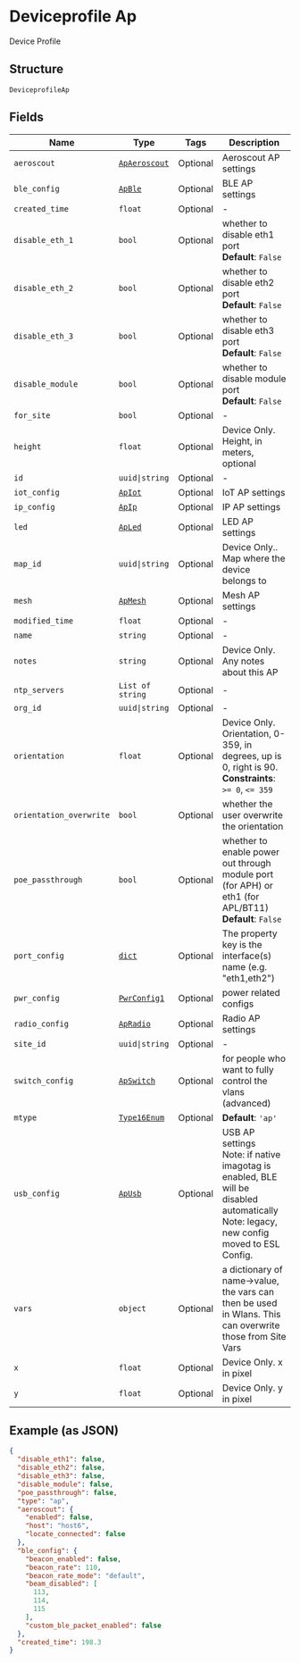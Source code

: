 
# Deviceprofile Ap

Device Profile

## Structure

`DeviceprofileAp`

## Fields

| Name | Type | Tags | Description |
|  --- | --- | --- | --- |
| `aeroscout` | [`ApAeroscout`](../../doc/models/ap-aeroscout.md) | Optional | Aeroscout AP settings |
| `ble_config` | [`ApBle`](../../doc/models/ap-ble.md) | Optional | BLE AP settings |
| `created_time` | `float` | Optional | - |
| `disable_eth_1` | `bool` | Optional | whether to disable eth1 port<br>**Default**: `False` |
| `disable_eth_2` | `bool` | Optional | whether to disable eth2 port<br>**Default**: `False` |
| `disable_eth_3` | `bool` | Optional | whether to disable eth3 port<br>**Default**: `False` |
| `disable_module` | `bool` | Optional | whether to disable module port<br>**Default**: `False` |
| `for_site` | `bool` | Optional | - |
| `height` | `float` | Optional | Device Only. Height, in meters, optional |
| `id` | `uuid\|string` | Optional | - |
| `iot_config` | [`ApIot`](../../doc/models/ap-iot.md) | Optional | IoT AP settings |
| `ip_config` | [`ApIp`](../../doc/models/ap-ip.md) | Optional | IP AP settings |
| `led` | [`ApLed`](../../doc/models/ap-led.md) | Optional | LED AP settings |
| `map_id` | `uuid\|string` | Optional | Device Only.. Map where the device belongs to |
| `mesh` | [`ApMesh`](../../doc/models/ap-mesh.md) | Optional | Mesh AP settings |
| `modified_time` | `float` | Optional | - |
| `name` | `string` | Optional | - |
| `notes` | `string` | Optional | Device Only. Any notes about this AP |
| `ntp_servers` | `List of string` | Optional | - |
| `org_id` | `uuid\|string` | Optional | - |
| `orientation` | `float` | Optional | Device Only. Orientation, 0-359, in degrees, up is 0, right is 90.<br>**Constraints**: `>= 0`, `<= 359` |
| `orientation_overwrite` | `bool` | Optional | whether the user overwrite the orientation |
| `poe_passthrough` | `bool` | Optional | whether to enable power out through module port (for APH) or eth1 (for APL/BT11)<br>**Default**: `False` |
| `port_config` | [`dict`](../../doc/models/ap-port-config.md) | Optional | The property key is the interface(s) name (e.g. "eth1,eth2") |
| `pwr_config` | [`PwrConfig1`](../../doc/models/pwr-config-1.md) | Optional | power related configs |
| `radio_config` | [`ApRadio`](../../doc/models/ap-radio.md) | Optional | Radio AP settings |
| `site_id` | `uuid\|string` | Optional | - |
| `switch_config` | [`ApSwitch`](../../doc/models/ap-switch.md) | Optional | for people who want to fully control the vlans (advanced) |
| `mtype` | [`Type16Enum`](../../doc/models/type-16-enum.md) | Optional | **Default**: `'ap'` |
| `usb_config` | [`ApUsb`](../../doc/models/ap-usb.md) | Optional | USB AP settings<br>Note: if native imagotag is enabled, BLE will be disabled automatically<br>Note: legacy, new config moved to ESL Config. |
| `vars` | `object` | Optional | a dictionary of name->value, the vars can then be used in Wlans. This can overwrite those from Site Vars |
| `x` | `float` | Optional | Device Only. x in pixel |
| `y` | `float` | Optional | Device Only. y in pixel |

## Example (as JSON)

```json
{
  "disable_eth1": false,
  "disable_eth2": false,
  "disable_eth3": false,
  "disable_module": false,
  "poe_passthrough": false,
  "type": "ap",
  "aeroscout": {
    "enabled": false,
    "host": "host6",
    "locate_connected": false
  },
  "ble_config": {
    "beacon_enabled": false,
    "beacon_rate": 110,
    "beacon_rate_mode": "default",
    "beam_disabled": [
      113,
      114,
      115
    ],
    "custom_ble_packet_enabled": false
  },
  "created_time": 198.3
}
```

